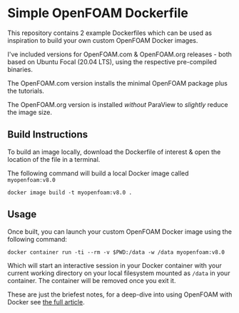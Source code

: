 # Simple OpenFOAM Dockerfile

This repository contains 2 example Dockerfiles which can be used as inspiration to build your own custom OpenFOAM Docker images.

I've included versions for OpenFOAM.com & OpenFOAM.org releases - both based on Ubuntu Focal (20.04 LTS), using the respective pre-compiled binaries.

The OpenFOAM.com version installs the minimal OpenFOAM package plus the tutorials.

The OpenFOAM.org version is installed _without_ ParaView to _slightly_ reduce the image size.

## Build Instructions

To build an image locally, download the Dockerfile of interest & open the location of the file in a terminal.

The following command will build a local Docker image called `myopenfoam:v8.0`

```shell
docker image build -t myopenfoam:v8.0 .

```

## Usage

Once built, you can launch your custom OpenFOAM Docker image using the following command:

```shell
docker container run -ti --rm -v $PWD:/data -w /data myopenfoam:v8.0
```

Which will start an interactive session in your Docker container with your current working directory on your local filesystem mounted as `/data` in your container. The container will be removed once you exit it.

These are just the briefest notes, for a deep-dive into using OpenFOAM with Docker see [the full article](https://www.cfdengine.com/blog/how-to-install-openfoam-anywhere-with-docker/).
